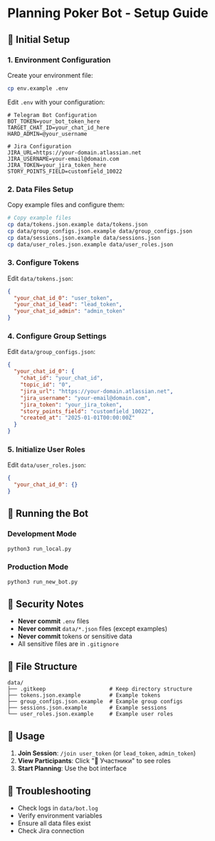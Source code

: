 # Planning Poker Bot - Setup Guide

## 🔧 Initial Setup

### 1. Environment Configuration

Create your environment file:
```bash
cp env.example .env
```

Edit `.env` with your configuration:
```env
# Telegram Bot Configuration
BOT_TOKEN=your_bot_token_here
TARGET_CHAT_ID=your_chat_id_here
HARD_ADMIN=@your_username

# Jira Configuration
JIRA_URL=https://your-domain.atlassian.net
JIRA_USERNAME=your-email@domain.com
JIRA_TOKEN=your_jira_token_here
STORY_POINTS_FIELD=customfield_10022
```

### 2. Data Files Setup

Copy example files and configure them:

```bash
# Copy example files
cp data/tokens.json.example data/tokens.json
cp data/group_configs.json.example data/group_configs.json
cp data/sessions.json.example data/sessions.json
cp data/user_roles.json.example data/user_roles.json
```

### 3. Configure Tokens

Edit `data/tokens.json`:
```json
{
  "your_chat_id_0": "user_token",
  "your_chat_id_lead": "lead_token", 
  "your_chat_id_admin": "admin_token"
}
```

### 4. Configure Group Settings

Edit `data/group_configs.json`:
```json
{
  "your_chat_id_0": {
    "chat_id": "your_chat_id",
    "topic_id": "0",
    "jira_url": "https://your-domain.atlassian.net",
    "jira_username": "your-email@domain.com",
    "jira_token": "your_jira_token",
    "story_points_field": "customfield_10022",
    "created_at": "2025-01-01T00:00:00Z"
  }
}
```

### 5. Initialize User Roles

Edit `data/user_roles.json`:
```json
{
  "your_chat_id_0": {}
}
```

## 🚀 Running the Bot

### Development Mode
```bash
python3 run_local.py
```

### Production Mode
```bash
python3 run_new_bot.py
```

## 🔐 Security Notes

- **Never commit** `.env` files
- **Never commit** `data/*.json` files (except examples)
- **Never commit** tokens or sensitive data
- All sensitive files are in `.gitignore`

## 📁 File Structure

```
data/
├── .gitkeep                    # Keep directory structure
├── tokens.json.example         # Example tokens
├── group_configs.json.example  # Example group configs
├── sessions.json.example       # Example sessions
└── user_roles.json.example     # Example user roles
```

## 🎯 Usage

1. **Join Session**: `/join user_token` (or `lead_token`, `admin_token`)
2. **View Participants**: Click "👥 Участники" to see roles
3. **Start Planning**: Use the bot interface

## 🔧 Troubleshooting

- Check logs in `data/bot.log`
- Verify environment variables
- Ensure all data files exist
- Check Jira connection
